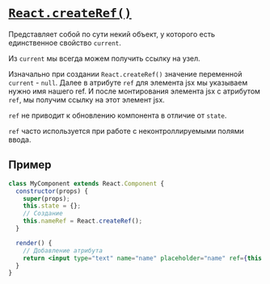 # [`React.createRef()`](../index.md)

Представляет собой по сути некий объект, у которого есть единственное свойство `current`.

Из `current` мы всегда можем получить ссылку на узел.

Изначально при создании `React.createRef()` значение переменной `current` - `null`. Далее в атрибуте `ref` для элемента jsx мы указываем нужно имя нашего ref. И после монтирования элемента jsx с атрибутом `ref`, мы получим ссылку на этот элемент jsx.

`ref` не приводит к обновлению компонента в отличие от `state`.

`ref` часто используется при работе с неконтроллируемыми полями ввода.

## Пример

```jsx
class MyComponent extends React.Component {
  constructor(props) {
    super(props);
    this.state = {};
    // Создание
    this.nameRef = React.createRef();
  }

  render() {
    // Добавление атрибута
    return <input type="text" name="name" placeholder="name" ref={this.nameRef} />;
  }
}
```
